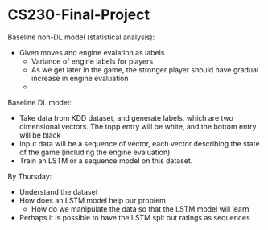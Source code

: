 # CS230-Final-Project

Baseline non-DL model (statistical analysis): 
- Given moves and engine evalation as labels
  - Variance of engine labels for players
  - As we get later in the game, the stronger player should have gradual increase in engine evaluation
  - 
  
 Baseline DL model:
 - Take data from KDD dataset, and generate labels, which are two dimensional vectors. The topp entry will be white, and the bottom entry will be black
 - Input data will be a sequence of vector, each vector describing the state of the game (including the engine evaluation)
 - Train an LSTM or a sequence model on this dataset.


By Thursday: 
- Understand the dataset
- How does an LSTM model help our problem
  - How do we manipulate the data so that the LSTM model will learn
- Perhaps it is possible to have the LSTM spit out ratings as sequences
